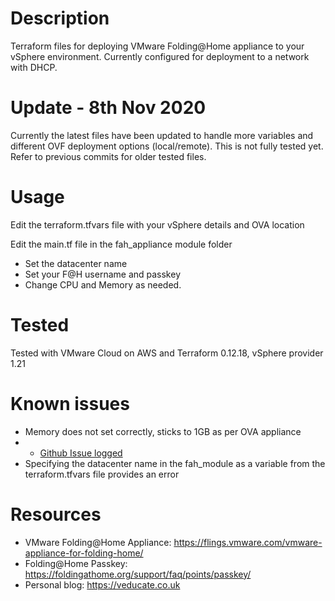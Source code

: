 #  Description
Terraform files for deploying VMware Folding@Home appliance to your vSphere environment.
Currently configured for deployment to a network with DHCP.

# Update - 8th Nov 2020
Currently the latest files have been updated to handle more variables and different OVF deployment options (local/remote). This is not fully tested yet.
Refer to previous commits for older tested files. 

#  Usage
Edit the terraform.tfvars file with your vSphere details and OVA location

Edit the main.tf file in the fah_appliance module folder
* Set the datacenter name
* Set your F@H username and passkey 
* Change CPU and Memory as needed.

#  Tested
Tested with VMware Cloud on AWS and Terraform 0.12.18, vSphere provider 1.21

#  Known issues
* Memory does not set correctly, sticks to 1GB as per OVA appliance
* * [Github Issue logged](https://github.com/hashicorp/terraform-provider-vsphere/issues/1130)
* Specifying the datacenter name in the fah_module as a variable from the terraform.tfvars file provides an error 

#  Resources
* VMware Folding@Home Appliance: https://flings.vmware.com/vmware-appliance-for-folding-home/
* Folding@Home Passkey: https://foldingathome.org/support/faq/points/passkey/
* Personal blog: https://veducate.co.uk
